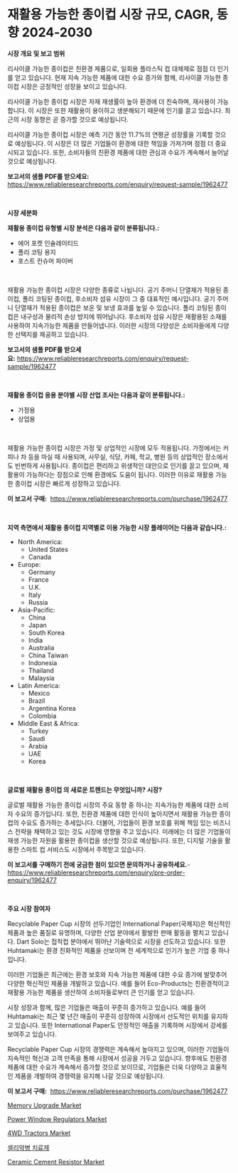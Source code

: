 <p><h1>재활용 가능한 종이컵 시장 규모, CAGR, 동향 2024-2030</h1></p><p><strong>시장 개요 및 보고 범위</strong></p>
<p><p>리사이클 가능한 종이컵은 친환경 제품으로, 일회용 플라스틱 컵 대체제로 점점 더 인기를 얻고 있습니다. 현재 지속 가능한 제품에 대한 수요 증가와 함께, 리사이클 가능한 종이컵 시장은 긍정적인 성장을 보이고 있습니다. </p><p>리사이클 가능한 종이컵 시장은 자재 재생률이 높아 환경에 더 친숙하며, 재사용이 가능합니다. 이 시장은 또한 재활용이 용이하고 생분해되기 때문에 인기를 끌고 있습니다. 최근의 시장 동향은 곧 증가할 것으로 예상됩니다. </p><p>리사이클 가능한 종이컵 시장은 예측 기간 동안 11.7%의 연평균 성장률을 기록할 것으로 예상됩니다. 이 시장은 더 많은 기업들이 환경에 대한 책임을 가져가며 점점 더 중요시되고 있습니다. 또한, 소비자들의 친환경 제품에 대한 관심과 수요가 계속해서 늘어날 것으로 예상됩니다.</p></p>
<p><strong>보고서의 샘플 PDF를 받으세요:</strong> <a href="https://www.reliableresearchreports.com/enquiry/request-sample/1962477">https://www.reliableresearchreports.com/enquiry/request-sample/1962477</a></p>
<p>&nbsp;</p>
<p><strong>시장 세분화</strong></p>
<p><strong>재활용 종이컵 유형별 시장 분석은 다음과 같이 분류됩니다.:</strong></p>
<p><ul><li>에어 포켓 인슐레이티드</li><li>폴리 코팅 용지</li><li>포스트 컨슈머 파이버</li></ul></p>
<p>&nbsp;</p>
<p><p>재활용 가능한 종이컵 시장은 다양한 종류로 나뉩니다. 공기 주머니 단열재가 적용된 종이컵, 폴리 코팅된 종이컵, 후소비자 섬유 시장이 그 중 대표적인 예시입니다. 공기 주머니 단열재가 적용된 종이컵은 보온 및 보냉 효과를 높일 수 있습니다. 폴리 코팅된 종이컵은 내구성과 물리적 손상 방지에 뛰어납니다. 후소비자 섬유 시장은 재활용된 소재를 사용하여 지속가능한 제품을 만들어냅니다. 이러한 시장의 다양성은 소비자들에게 다양한 선택지를 제공하고 있습니다.</p></p>
<p><strong>보고서의 샘플 PDF를 받으세요:</strong>&nbsp;<a href="https://www.reliableresearchreports.com/enquiry/request-sample/1962477">https://www.reliableresearchreports.com/enquiry/request-sample/1962477</a></p>
<p>&nbsp;</p>
<p><strong> 재활용 종이컵 응용 분야별 시장 산업 조사는 다음과 같이 분류됩니다.:</strong></p>
<p><ul><li>가정용</li><li>상업용</li></ul></p>
<p>&nbsp;</p>
<p><p>재활용 가능한 종이컵 시장은 가정 및 상업적인 시장에 모두 적용됩니다. 가정에서는 커피나 차 등을 마실 때 사용되며, 사무실, 식당, 카페, 학교, 병원 등의 상업적인 장소에서도 빈번하게 사용됩니다. 종이컵은 편리하고 위생적인 대안으로 인기를 끌고 있으며, 재활용이 가능하다는 장점으로 인해 환경에도 도움이 됩니다. 이러한 이유로 재활용 가능한 종이컵 시장은 빠르게 성장하고 있습니다.</p></p>
<p><strong>이 보고서 구매:</strong>&nbsp; <a href="https://www.reliableresearchreports.com/purchase/1962477">https://www.reliableresearchreports.com/purchase/1962477</a></p>
<p>&nbsp;</p>
<p><strong>지역 측면에서 재활용 종이컵 지역별로 이용 가능한 시장 플레이어는 다음과 같습니다.:</strong></p>
<p><ul>
    <li>
        North America:
        <ul>
            <li>United States</li>
            <li>Canada</li>
        </ul>
    </li>
    <li>
        Europe:
        <ul>
            <li>Germany</li>
            <li>France</li>
            <li>U.K.</li>
            <li>Italy</li>
            <li>Russia</li>
        </ul>
    </li>
    <li>
        Asia-Pacific:
        <ul>
            <li>China</li>
            <li>Japan</li>
            <li>South Korea</li>
            <li>India</li>
            <li>Australia</li>
            <li>China Taiwan</li>
            <li>Indonesia</li>
            <li>Thailand</li>
            <li>Malaysia</li>
        </ul>
    </li>
    <li>
        Latin America:
        <ul>
            <li>Mexico</li>
            <li>Brazil</li>
            <li>Argentina Korea</li>
            <li>Colombia</li>
        </ul>
    </li>
    <li>
        Middle East & Africa:
        <ul>
            <li>Turkey</li>
            <li>Saudi</li>
            <li>Arabia</li>
            <li>UAE</li>
            <li>Korea</li>
        </ul>
    </li>
    </ul></p>
<p>&nbsp;</p>
<p><strong>글로벌 재활용 종이컵 의 새로운 트렌드는 무엇입니까? 시장?</strong></p>
<p><p>글로벌 재활용 가능한 종이컵 시장의 주요 동향 중 하나는 지속가능한 제품에 대한 소비자 수요의 증가입니다. 또한, 친환경 제품에 대한 인식이 높아지면서 재활용 가능한 종이컵의 수요도 증가하는 추세입니다. 더불어, 기업들이 환경 보호를 위해 책임 있는 비즈니스 전략을 채택하고 있는 것도 시장에 영향을 주고 있습니다. 미래에는 더 많은 기업들이 재생 가능한 자원을 활용한 종이컵을 생산할 것으로 예상됩니다. 또한, 디지털 기술을 활용한 스마트 컵 서비스도 시장에서 주목받고 있습니다.</p></p>
<p><strong>이 보고서를 구매하기 전에 궁금한 점이 있으면 문의하거나 공유하세요.</strong>- <a href="https://www.reliableresearchreports.com/enquiry/pre-order-enquiry/1962477">https://www.reliableresearchreports.com/enquiry/pre-order-enquiry/1962477</a></p>
<p>&nbsp;</p>
<p><strong>주요 시장 참여자</strong></p>
<p><p>Recyclable Paper Cup 시장의 선두기업인 International Paper(국제지)은 혁신적인 제품과 높은 품질로 유명하며, 다양한 산업 분야에서 활발한 판매 활동을 펼치고 있습니다. Dart Solo는 접착컵 분야에서 뛰어난 기술력으로 시장을 선도하고 있습니다. 또한 Huhtamaki는 환경 친화적인 제품을 선보이며 전 세계적으로 인기가 높은 기업 중 하나입니다. </p><p>이러한 기업들은 최근에는 환경 보호와 지속 가능한 제품에 대한 수요 증가에 발맞추어 다양한 혁신적인 제품을 개발하고 있습니다. 예를 들어 Eco-Products는 친환경적이고 재활용 가능한 제품을 생산하여 소비자들로부터 큰 인기를 얻고 있습니다. </p><p>시장 성장과 함께, 많은 기업들은 매출이 꾸준히 증가하고 있습니다. 예를 들어 Huhtamaki는 최근 몇 년간 매출이 꾸준히 성장하여 시장에서 선도적인 위치를 유지하고 있습니다. 또한 International Paper도 안정적인 매출을 기록하며 시장에서 강세를 보여주고 있습니다. </p><p>Recyclable Paper Cup 시장의 경쟁력은 계속해서 높아지고 있으며, 이러한 기업들이 지속적인 혁신과 고객 만족을 통해 시장에서 성공을 거두고 있습니다. 향후에도 친환경 제품에 대한 수요가 계속해서 증가할 것으로 보이므로, 기업들은 더욱 다양하고 효율적인 제품을 개발하여 경쟁력을 유지해 나갈 것으로 예상됩니다.</p></p>
<p><strong>이 보고서 구매:</strong>&nbsp;&nbsp;<a href="https://www.reliableresearchreports.com/purchase/1962477">https://www.reliableresearchreports.com/purchase/1962477</a></p>
<p><p><a href="https://github.com/marloy8/Market-Research-Report-List-3/blob/main/memory-upgrade-market.md">Memory Upgrade Market</a></p><p><a href="https://issuu.com/reportprime-2/docs/power-window-regulators-market-size-2030.pptx">Power Window Regulators Market</a></p><p><a href="https://issuu.com/reportprime-2/docs/4wd-tractors-market-size-2030.pptx">4WD Tractors Market</a></p><p><a href="https://github.com/wallacBahrtyinger567686/Market-Research-Report-List-1/blob/main/227369911106.md">셀리악병 치료제</a></p><p><a href="https://github.com/jj19131/Market-Research-Report-List-2/blob/main/ceramic-cement-resistor-market.md">Ceramic Cement Resistor Market</a></p></p>
